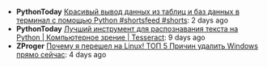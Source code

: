 - **PythonToday** [Красивый вывод данных из таблиц и баз данных в терминал с помощью Python #shortsfeed #shorts](https://www.youtube.com/watch?v=LsP1cWdiR-k&list=UUrWWcscvUWaqdQJLQQGO6BA&index=1&pp=iAQB):  2 days ago 
- **PythonToday** [Лучший инструмент для распознавания текста на Python | Компьютерное зрение | Tesseract](https://www.youtube.com/watch?v=Ytwvc70wIJc&list=UUrWWcscvUWaqdQJLQQGO6BA&index=2&pp=iAQB):  9 days ago 
- **ZProger** [Почему я перешел на Linux! ТОП 5 Причин удалить Windows прямо сейчас](https://www.youtube.com/watch?v=fF4DXK1dpzA&list=UUA9t0ucLQLDCELE0wbDSAyw&index=1&pp=iAQB):  4 days ago 
